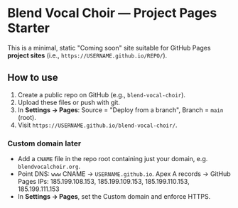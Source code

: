 # Blend Vocal Choir — Project Pages Starter

This is a minimal, static "Coming soon" site suitable for GitHub Pages **project sites** (i.e., `https://USERNAME.github.io/REPO/`).

## How to use

1. Create a public repo on GitHub (e.g., `blend-vocal-choir`).
2. Upload these files or push with git.
3. In **Settings → Pages**: Source = "Deploy from a branch", Branch = `main` (root).
4. Visit `https://USERNAME.github.io/blend-vocal-choir/`.

### Custom domain later
- Add a `CNAME` file in the repo root containing just your domain, e.g. `blendvocalchoir.org`.
- Point DNS: `www` CNAME → `USERNAME.github.io`. Apex A records → GitHub Pages IPs:
  185.199.108.153, 185.199.109.153, 185.199.110.153, 185.199.111.153
- In **Settings → Pages**, set the Custom domain and enforce HTTPS.
